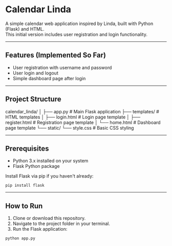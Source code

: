 # Calendar Linda

A simple calendar web application inspired by Linda, built with Python (Flask) and HTML.  
This initial version includes user registration and login functionality.

---

## Features (Implemented So Far)

- User registration with username and password
- User login and logout
- Simple dashboard page after login

---

## Project Structure


calendar_linda/
│
├── app.py # Main Flask application
├── templates/ # HTML templates
│ ├── login.html # Login page template
│ ├── register.html # Registration page template
│ └── home.html # Dashboard page template
└── static/
└── style.css # Basic CSS styling


---

## Prerequisites

- Python 3.x installed on your system
- Flask Python package

Install Flask via pip if you haven't already:

```
pip install flask
```
---

## How to Run

1. Clone or download this repository.
2. Navigate to the project folder in your terminal.
3. Run the Flask application:

```
python app.py
```

